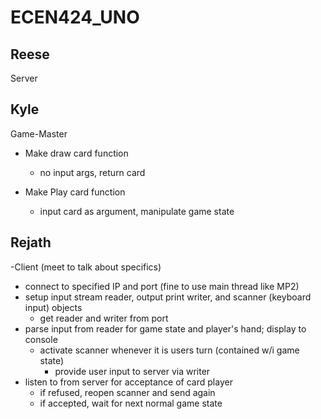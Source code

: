 # ECEN424_UNO


## Reese
Server


## Kyle
Game-Master

- Make draw card function
  - no input args, return card
	
- Make Play card function
  - input card as argument, manipulate game state


## Rejath
-Client (meet to talk about specifics)
 - connect to specified IP and port (fine to use main thread like MP2)
 - setup input stream reader, output print writer, and scanner (keyboard input) objects
   - get reader and writer from port
 - parse input from reader for game state and player's hand; display to console
   - activate scanner whenever it is users turn (contained w/i game state)
     - provide user input to server via writer
 - listen to from server for acceptance of card player
   - if refused, reopen scanner and send again
   - if accepted, wait for next normal game state
